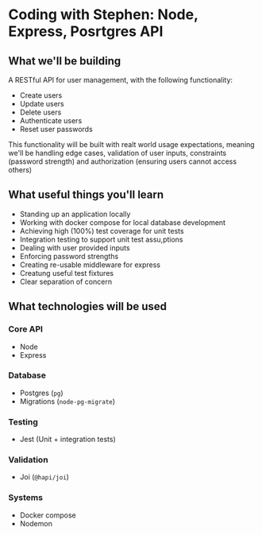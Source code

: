 # Coding with Stephen: Node, Express, Posrtgres API

## What we'll be building

A RESTful API for user management, with the following functionality:

- Create users
- Update users
- Delete users
- Authenticate users
- Reset user passwords

This functionality will be built with realt world usage expectations, meaning we'll be handling edge cases, validation of user inputs, constraints (password strength) and authorization (ensuring users cannot access others)

## What useful things you'll learn

- Standing up an application locally
- Working with docker compose for local database development
- Achieving high (100%) test coverage for unit tests
- Integration testing to support unit test assu,ptions
- Dealing with user provided inputs
- Enforcing password strengths
- Creating re-usable middleware for express
- Creatung useful test fixtures
- Clear separation of concern

## What technologies will be used

### Core API
- Node
- Express

### Database

- Postgres (`pg`)
- Migrations (`node-pg-migrate`)

### Testing
  
- Jest (Unit + integration tests)

### Validation

- Joi (`@hapi/joi`)

### Systems

- Docker compose
- Nodemon
